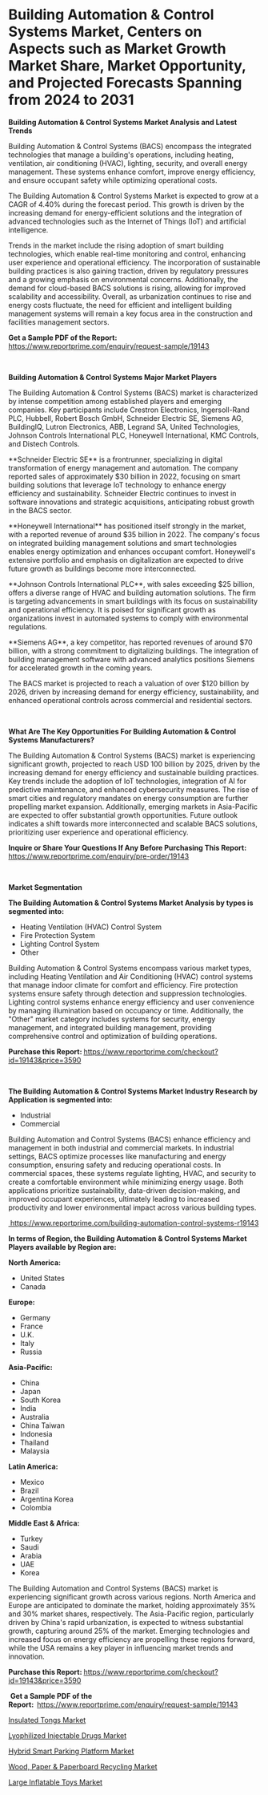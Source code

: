 <p><h1>Building Automation & Control Systems Market, Centers on Aspects such as Market Growth Market Share, Market Opportunity, and Projected Forecasts Spanning from 2024 to 2031</h1></p><p><strong>Building Automation & Control Systems Market Analysis and Latest Trends</strong></p>
<p><p>Building Automation & Control Systems (BACS) encompass the integrated technologies that manage a building's operations, including heating, ventilation, air conditioning (HVAC), lighting, security, and overall energy management. These systems enhance comfort, improve energy efficiency, and ensure occupant safety while optimizing operational costs.</p><p>The Building Automation & Control Systems Market is expected to grow at a CAGR of 4.40% during the forecast period. This growth is driven by the increasing demand for energy-efficient solutions and the integration of advanced technologies such as the Internet of Things (IoT) and artificial intelligence. </p><p>Trends in the market include the rising adoption of smart building technologies, which enable real-time monitoring and control, enhancing user experience and operational efficiency. The incorporation of sustainable building practices is also gaining traction, driven by regulatory pressures and a growing emphasis on environmental concerns. Additionally, the demand for cloud-based BACS solutions is rising, allowing for improved scalability and accessibility. Overall, as urbanization continues to rise and energy costs fluctuate, the need for efficient and intelligent building management systems will remain a key focus area in the construction and facilities management sectors.</p></p>
<p><strong>Get a Sample PDF of the Report:&nbsp;</strong> <a href="https://www.reportprime.com/enquiry/request-sample/19143?utm_campaign=113&utm_medium=2&utm_source=Github&utm_content=ia&utm_term=22112024&utm_id=building-automation-control-systems">https://www.reportprime.com/enquiry/request-sample/19143</a></p>
<p>&nbsp;</p>
<p><strong>Building Automation & Control Systems Major Market Players</strong></p>
<p><p>The Building Automation & Control Systems (BACS) market is characterized by intense competition among established players and emerging companies. Key participants include Crestron Electronics, Ingersoll-Rand PLC, Hubbell, Robert Bosch GmbH, Schneider Electric SE, Siemens AG, BuildingIQ, Lutron Electronics, ABB, Legrand SA, United Technologies, Johnson Controls International PLC, Honeywell International, KMC Controls, and Distech Controls.</p><p>**Schneider Electric SE** is a frontrunner, specializing in digital transformation of energy management and automation. The company reported sales of approximately $30 billion in 2022, focusing on smart building solutions that leverage IoT technology to enhance energy efficiency and sustainability. Schneider Electric continues to invest in software innovations and strategic acquisitions, anticipating robust growth in the BACS sector.</p><p>**Honeywell International** has positioned itself strongly in the market, with a reported revenue of around $35 billion in 2022. The company's focus on integrated building management solutions and smart technologies enables energy optimization and enhances occupant comfort. Honeywell's extensive portfolio and emphasis on digitalization are expected to drive future growth as buildings become more interconnected.</p><p>**Johnson Controls International PLC**, with sales exceeding $25 billion, offers a diverse range of HVAC and building automation solutions. The firm is targeting advancements in smart buildings with its focus on sustainability and operational efficiency. It is poised for significant growth as organizations invest in automated systems to comply with environmental regulations.</p><p>**Siemens AG**, a key competitor, has reported revenues of around $70 billion, with a strong commitment to digitalizing buildings. The integration of building management software with advanced analytics positions Siemens for accelerated growth in the coming years.</p><p>The BACS market is projected to reach a valuation of over $120 billion by 2026, driven by increasing demand for energy efficiency, sustainability, and enhanced operational controls across commercial and residential sectors.</p></p>
<p>&nbsp;</p>
<p><strong>What Are The Key Opportunities For Building Automation & Control Systems Manufacturers?</strong></p>
<p><p>The Building Automation & Control Systems (BACS) market is experiencing significant growth, projected to reach USD 100 billion by 2025, driven by the increasing demand for energy efficiency and sustainable building practices. Key trends include the adoption of IoT technologies, integration of AI for predictive maintenance, and enhanced cybersecurity measures. The rise of smart cities and regulatory mandates on energy consumption are further propelling market expansion. Additionally, emerging markets in Asia-Pacific are expected to offer substantial growth opportunities. Future outlook indicates a shift towards more interconnected and scalable BACS solutions, prioritizing user experience and operational efficiency.</p></p>
<p><strong>Inquire or Share Your Questions If Any Before Purchasing This Report:</strong> <a href="https://www.reportprime.com/enquiry/pre-order/19143?utm_campaign=113&utm_medium=2&utm_source=Github&utm_content=ia&utm_term=22112024&utm_id=building-automation-control-systems">https://www.reportprime.com/enquiry/pre-order/19143</a></p>
<p>&nbsp;</p>
<p><strong>Market Segmentation</strong></p>
<p><strong>The Building Automation & Control Systems Market Analysis by types is segmented into:</strong></p>
<p><ul><li>Heating Ventilation (HVAC) Control System</li><li>Fire Protection System</li><li>Lighting Control System</li><li>Other</li></ul></p>
<p><p>Building Automation & Control Systems encompass various market types, including Heating Ventilation and Air Conditioning (HVAC) control systems that manage indoor climate for comfort and efficiency. Fire protection systems ensure safety through detection and suppression technologies. Lighting control systems enhance energy efficiency and user convenience by managing illumination based on occupancy or time. Additionally, the "Other" market category includes systems for security, energy management, and integrated building management, providing comprehensive control and optimization of building operations.</p></p>
<p><strong>Purchase this Report:&nbsp;</strong><a href="https://www.reportprime.com/checkout?id=19143&price=3590&utm_campaign=113&utm_medium=2&utm_source=Github&utm_content=ia&utm_term=22112024&utm_id=building-automation-control-systems">https://www.reportprime.com/checkout?id=19143&price=3590</a></p>
<p>&nbsp;</p>
<p><strong>The Building Automation & Control Systems Market Industry Research by Application is segmented into:</strong></p>
<p><ul><li>Industrial</li><li>Commercial</li></ul></p>
<p><p>Building Automation and Control Systems (BACS) enhance efficiency and management in both industrial and commercial markets. In industrial settings, BACS optimize processes like manufacturing and energy consumption, ensuring safety and reducing operational costs. In commercial spaces, these systems regulate lighting, HVAC, and security to create a comfortable environment while minimizing energy usage. Both applications prioritize sustainability, data-driven decision-making, and improved occupant experiences, ultimately leading to increased productivity and lower environmental impact across various building types.</p></p>
<p><a href="https://www.reportprime.com/building-automation-control-systems-r19143?utm_campaign=113&utm_medium=2&utm_source=Github&utm_content=ia&utm_term=22112024&utm_id=building-automation-control-systems">&nbsp;https://www.reportprime.com/building-automation-control-systems-r19143</a></p>
<p><strong>In terms of Region, the Building Automation & Control Systems Market Players available by Region are:</strong></p>
<p>
    <p> <strong> North America: </strong>
        <ul>
            <li>United States</li>
            <li>Canada</li>
        </ul>
        </p> 
    <p> <strong> Europe: </strong>
        <ul>
            <li>Germany</li>
            <li>France</li>
            <li>U.K.</li>
            <li>Italy</li>
            <li>Russia</li>
        </ul>
        </p> 
    <p> <strong> Asia-Pacific: </strong>
        <ul>
            <li>China</li>
            <li>Japan</li>
            <li>South Korea</li>
            <li>India</li>
            <li>Australia</li>
            <li>China Taiwan</li>
            <li>Indonesia</li>
            <li>Thailand</li>
            <li>Malaysia</li>
        </ul>
        </p> 
    <p> <strong> Latin America: </strong>
        <ul>
            <li>Mexico</li>
            <li>Brazil</li>
            <li>Argentina Korea</li>
            <li>Colombia</li>
        </ul>
        </p> 
    <p> <strong> Middle East & Africa: </strong>
        <ul>
            <li>Turkey</li>
            <li>Saudi</li>
            <li>Arabia</li>
            <li>UAE</li>
            <li>Korea</li>
        </ul>
    </p>
    </p>
<p><p>The Building Automation and Control Systems (BACS) market is experiencing significant growth across various regions. North America and Europe are anticipated to dominate the market, holding approximately 35% and 30% market shares, respectively. The Asia-Pacific region, particularly driven by China's rapid urbanization, is expected to witness substantial growth, capturing around 25% of the market. Emerging technologies and increased focus on energy efficiency are propelling these regions forward, while the USA remains a key player in influencing market trends and innovation.</p></p>
<p><strong>Purchase this Report: </strong><a href="https://www.reportprime.com/checkout?id=19143&price=3590&utm_campaign=113&utm_medium=2&utm_source=Github&utm_content=ia&utm_term=22112024&utm_id=building-automation-control-systems">https://www.reportprime.com/checkout?id=19143&price=3590</a></p>
<p>&nbsp;<strong>Get a Sample PDF of the Report:&nbsp;&nbsp;</strong><a href="https://www.reportprime.com/enquiry/request-sample/19143?utm_campaign=113&utm_medium=2&utm_source=Github&utm_content=ia&utm_term=22112024&utm_id=building-automation-control-systems">https://www.reportprime.com/enquiry/request-sample/19143</a></p>
<p><strong></strong></p>
<p><p><a href="https://github.com/SamiaChowdhury801/Market-Research-Report-List-1/blob/main/insulated-tongs-market.md?utm_campaign=113&utm_medium=2&utm_source=Github&utm_content=ia&utm_term=22112024&utm_id=building-automation-control-systems">Insulated Tongs Market</a></p><p><a href="https://www.linkedin.com/pulse/lyophilized-injectable-drugs-market-report-in-depth-trends-zkmsf?utm_campaign=113&utm_medium=2&utm_source=Github&utm_content=ia&utm_term=22112024&utm_id=building-automation-control-systems">Lyophilized Injectable Drugs Market</a></p><p><a href="https://issuu.com/reportprime-2/docs/hybrid-smart-parking-platform-marke_3b8a5a201c60ef?utm_campaign=113&utm_medium=2&utm_source=Github&utm_content=ia&utm_term=22112024&utm_id=building-automation-control-systems">Hybrid Smart Parking Platform Market</a></p><p><a href="https://issuu.com/reportprime-2/docs/wood-paper-paperboard-recycling-mar_73a15bad55894a?utm_campaign=113&utm_medium=2&utm_source=Github&utm_content=ia&utm_term=22112024&utm_id=building-automation-control-systems">Wood, Paper & Paperboard Recycling Market</a></p><p><a href="https://github.com/BellAuer/Market-Research-Report-List-1/blob/main/large-inflatable-toys-market.md?utm_campaign=113&utm_medium=2&utm_source=Github&utm_content=ia&utm_term=22112024&utm_id=building-automation-control-systems">Large Inflatable Toys Market</a></p></p>